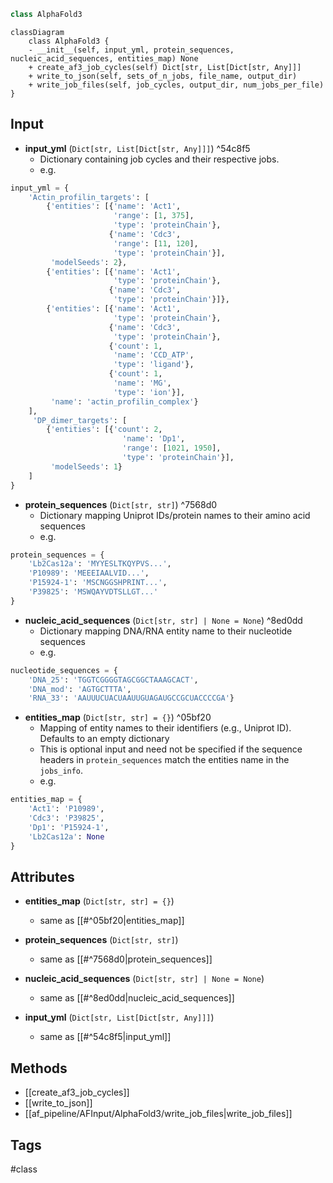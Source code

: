 ```python
class AlphaFold3
```

```mermaid
classDiagram
	class AlphaFold3 {
	- __init__(self, input_yml, protein_sequences, nucleic_acid_sequences, entities_map) None
	+ create_af3_job_cycles(self) Dict[str, List[Dict[str, Any]]]
	+ write_to_json(self, sets_of_n_jobs, file_name, output_dir)
	+ write_job_files(self, job_cycles, output_dir, num_jobs_per_file)
}
```

## Input

- **input_yml** (`Dict[str, List[Dict[str, Any]]]`) ^54c8f5
	- Dictionary containing job cycles and their respective jobs.
	- e.g.
```python
input_yml = {
	'Actin_profilin_targets': [
		{'entities': [{'name': 'Act1',
					   'range': [1, 375],
					   'type': 'proteinChain'},
					  {'name': 'Cdc3',
					   'range': [11, 120],
					   'type': 'proteinChain'}],
		 'modelSeeds': 2},
		{'entities': [{'name': 'Act1',
					   'type': 'proteinChain'},
					  {'name': 'Cdc3',
					   'type': 'proteinChain'}]},
		{'entities': [{'name': 'Act1',
					   'type': 'proteinChain'},
					  {'name': 'Cdc3',
					   'type': 'proteinChain'},
					  {'count': 1,
					   'name': 'CCD_ATP',
					   'type': 'ligand'},
					  {'count': 1,
					   'name': 'MG',
					   'type': 'ion'}],
		 'name': 'actin_profilin_complex'}
	],
	 'DP_dimer_targets': [
		{'entities': [{'count': 2,
						 'name': 'Dp1',
						 'range': [1021, 1950],
						 'type': 'proteinChain'}],
		 'modelSeeds': 1}
	]
}
```

- **protein_sequences** (`Dict[str, str]`) ^7568d0
	- Dictionary mapping Uniprot IDs/protein names to their amino acid sequences
	- e.g.
```python
protein_sequences = {
	'Lb2Cas12a': 'MYYESLTKQYPVS...',
	'P10989': 'MEEEIAALVID...',
	'P15924-1': 'MSCNGGSHPRINT...',
	'P39825': 'MSWQAYVDTSLLGT...'
}
```

- **nucleic_acid_sequences** (`Dict[str, str] | None = None`) ^8ed0dd
	- Dictionary mapping DNA/RNA entity name to their nucleotide sequences
	- e.g.
```python
nucleotide_sequences = {
	'DNA_25': 'TGGTCGGGGTAGCGGCTAAAGCACT',
	'DNA_mod': 'AGTGCTTTA',
	'RNA_33': 'AAUUUCUACUAAUUGUAGAUGCCGCUACCCCGA'}
```

- **entities_map** (`Dict[str, str] = {}`) ^05bf20
	- Mapping of entity names to their identifiers (e.g., Uniprot ID). Defaults to an empty dictionary
	- This is optional input and need not be specified if the sequence headers in `protein_sequences` match the entities name in the `jobs_info`.
	- e.g.
```python
entities_map = {
	'Act1': 'P10989',
	'Cdc3': 'P39825',
	'Dp1': 'P15924-1',
	'Lb2Cas12a': None
}
```


## Attributes

- **entities_map** (`Dict[str, str] = {}`)
	- same as [[#^05bf20|entities_map]]

- **protein_sequences** (`Dict[str, str]`)
	- same as [[#^7568d0|protein_sequences]]

- **nucleic_acid_sequences** (`Dict[str, str] | None = None`)
	- same as [[#^8ed0dd|nucleic_acid_sequences]]

- **input_yml** (`Dict[str, List[Dict[str, Any]]]`)
	- same as [[#^54c8f5|input_yml]]

## Methods

- [[create_af3_job_cycles]]
- [[write_to_json]]
- [[af_pipeline/AFInput/AlphaFold3/write_job_files|write_job_files]]

## Tags
#class 